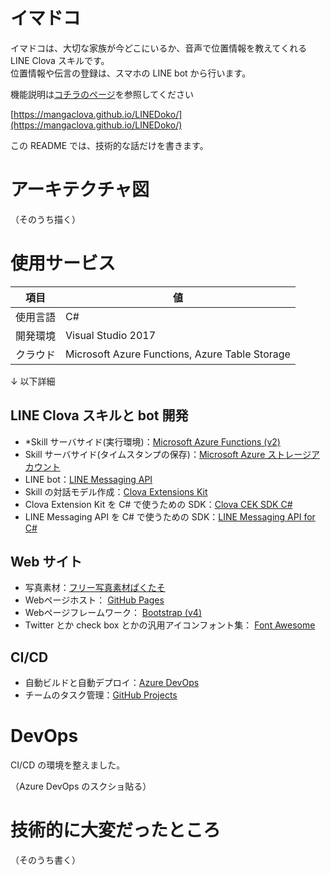 # イマドコ
イマドコは、大切な家族が今どこにいるか、音声で位置情報を教えてくれる LINE Clova スキルです。    
位置情報や伝言の登録は、スマホの LINE bot から行います。

機能説明は[コチラのページ](https://mangaclova.github.io/LINEDoko/)を参照してください

[https://mangaclova.github.io/LINEDoko/](https://mangaclova.github.io/LINEDoko/)

この README では、技術的な話だけを書きます。

# アーキテクチャ図

（そのうち描く）

# 使用サービス

項目|値
----|----
使用言語|C#
開発環境|Visual Studio 2017
クラウド|Microsoft Azure Functions, Azure Table Storage

↓ 以下詳細

## LINE Clova スキルと bot 開発

* *Skill サーバサイド(実行環境)：<a href="https://azure.microsoft.com/ja-jp/services/functions/" title="Azure Functions" target="_blank">Microsoft
    Azure Functions (v2)</a>
* Skill サーバサイド(タイムスタンプの保存)：<a href="https://docs.microsoft.com/ja-jp/azure/storage/common/storage-introduction"
    title="Azure Storage Account" target="_blank">Microsoft Azure ストレージアカウント</a>
* LINE bot：<a href="https://developers.line.me/ja/services/messaging-api/" title="LINE Messaging API" target="_blank">LINE
    Messaging API</a>
* Skill の対話モデル作成：<a href="https://clova-developers.line.me/guide/" title="Clova Extensions Kit"
    target="_blank">Clova Extensions Kit</a>
* Clova Extension Kit を C# で使うための SDK：<a href="https://github.com/kenakamu/clova-cek-sdk-csharp" title="Clova CEK SDK C#"
    target="_blank">Clova CEK SDK C#</a>
* LINE Messaging API を C# で使うための SDK：<a href="https://github.com/pierre3/LineMessagingApi" title="LINE Messaging API for C#"
    target="_blank">LINE Messaging API for C#</a>

## Web サイト

* 写真素材：<a href="https://www.pakutaso.com/" title="フリー写真素材ぱくたそ" target="_blank">フリー写真素材ぱくたそ</a>
* Webページホスト：
    <a href="https://pages.github.com/" title="GitHub Pages" target="_blank">GitHub Pages</a>
* Webページフレームワーク：
    <a href="https://getbootstrap.com/" title="Bootstrap" target="_blank">Bootstrap (v4)</a>
* Twitter とか check box とかの汎用アイコンフォント集：
    <a href="https://fontawesome.com/" title="Font Awesome" target="_blank">Font Awesome</a>

## CI/CD

* 自動ビルドと自動デプロイ：<a href="https://azure.microsoft.com/ja-jp/services/devops/" title="Azure DevOps" target="_blank">Azure DevOps</a>
* チームのタスク管理：<a href="https://github.com/MangaClova/LINEDoko/projects/1" title="GitHub Projects" target="_blank">GitHub
    Projects</a>

# DevOps
CI/CD の環境を整えました。

（Azure DevOps のスクショ貼る）

# 技術的に大変だったところ

（そのうち書く）
